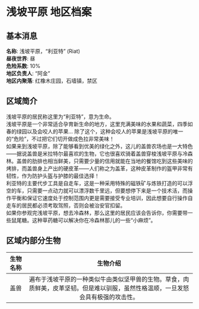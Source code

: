 # 浅坡平原 地区档案

## 基本消息

**名称**: 浅坡平原，“利亚特” (Riat)  
**昼夜世界**: 昼  
**危险系数**: 10%  
**地区负责人**: “阿金”  
**地区内聚落**: 红橡木庄园，石墙镇，禁区  

## 区域简介

浅坡平原的居民称这里为“利亚特”，意为生命。  
浅坡平原是一个非常适合孕育新生命的地方，这里充满美味的水果和蔬菜，四季如春的绿园以及会咬人的苹果… 除了这个，这种会咬人的苹果是浅坡平原的唯一的“危险”，不过把它们切开做成色拉非常美味！  
如果来到浅坡平原，除了能够看到优美的绿化之外，这儿的盖兽农场也是一大特色——据说盖兽是米拉特尔最喜欢的生物，它也很喜欢骑着盖兽穿梭浅坡平原与冷森林。盖兽的肋排也相当鲜美，只需要少量的信用就能在当地的餐馆吃到这些美味的烤排，而盖兽身上产出的硬皮革——人们称之为盖革，这种皮革制作的盔甲非常有韧性，作为防护头盔与护膝的最佳选择！  
利亚特的主要代步工具是自走车，这是一种采用特殊的磁铁矿与炼铁打造的可以浮空的车，只需要一点动力就可以漂浮数千里远，但要想停下来是一个技术活，而操作平衡和保证它速度处于控制范围内更是需要接受专业培训，因此想要自行操作自走车的居民都必须考取驾照，否则会被治安官扣留。  
如果你参观完浅坡平原，想去冷森林，那么这里的居民应该会告诉你，你需要带一些鼠尾糖。这种草药糖可以解决你在冷森林那儿的一些“小麻烦”。

## 区域内部分生物
|生物名称|生物介绍|
|:---:|:---:|
|盖兽|遍布于浅坡平原的一种类似牛由类似坚甲兽的生物。草食，肉质鲜美，皮革坚韧。但是难以驯服，虽然性格温顺，一旦发怒会具有极强的攻击性。|
